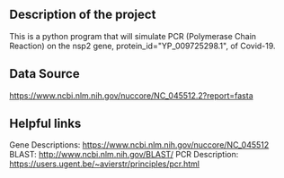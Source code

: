 ## Description of the project
This is a python program that will simulate PCR (Polymerase  Chain  Reaction) on the nsp2 gene, protein_id="YP_009725298.1", of Covid-19.

## Data Source
https://www.ncbi.nlm.nih.gov/nuccore/NC_045512.2?report=fasta

## Helpful links
Gene Descriptions: https://www.ncbi.nlm.nih.gov/nuccore/NC_045512
BLAST: http://www.ncbi.nlm.nih.gov/BLAST/
PCR Description: https://users.ugent.be/~avierstr/principles/pcr.html
